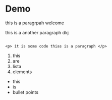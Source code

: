 Demo
===
this is a paragrpah welcome

this is a another paragraph
dkj

```agsl

<p> it is some code thias is a paragraph </p>
```

1. this
2. are
3. lista
4. elements

* this
* is
* bullet points